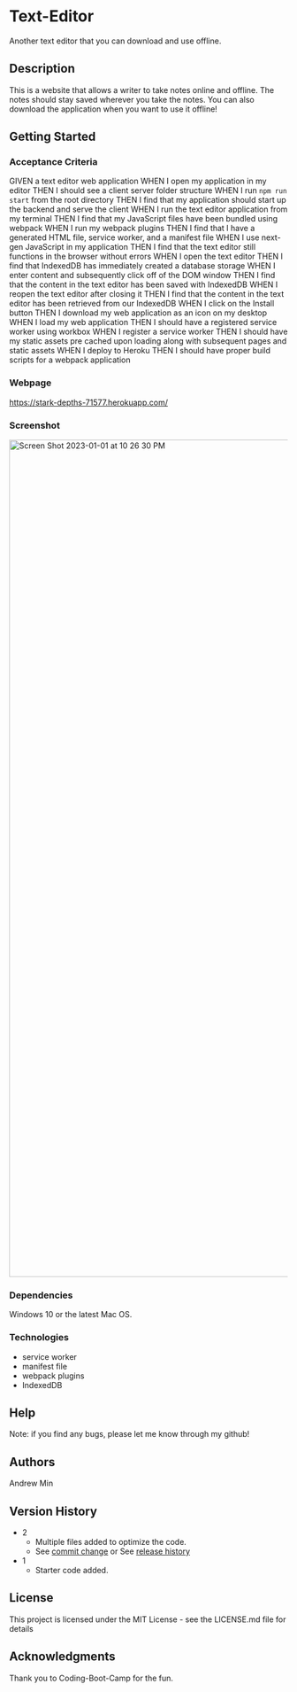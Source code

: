 # Text-Editor

Another text editor that you can download and use offline.

## Description

This is a website that allows a writer to take notes online and offline. The notes should stay saved wherever you take the notes. You can also download the application when you want to use it offline!

## Getting Started

### Acceptance Criteria

GIVEN a text editor web application
WHEN I open my application in my editor
THEN I should see a client server folder structure
WHEN I run `npm run start` from the root directory
THEN I find that my application should start up the backend and serve the client
WHEN I run the text editor application from my terminal
THEN I find that my JavaScript files have been bundled using webpack
WHEN I run my webpack plugins
THEN I find that I have a generated HTML file, service worker, and a manifest file
WHEN I use next-gen JavaScript in my application
THEN I find that the text editor still functions in the browser without errors
WHEN I open the text editor
THEN I find that IndexedDB has immediately created a database storage
WHEN I enter content and subsequently click off of the DOM window
THEN I find that the content in the text editor has been saved with IndexedDB
WHEN I reopen the text editor after closing it
THEN I find that the content in the text editor has been retrieved from our IndexedDB
WHEN I click on the Install button
THEN I download my web application as an icon on my desktop
WHEN I load my web application
THEN I should have a registered service worker using workbox
WHEN I register a service worker
THEN I should have my static assets pre cached upon loading along with subsequent pages and static assets
WHEN I deploy to Heroku
THEN I should have proper build scripts for a webpack application

### Webpage 

https://stark-depths-71577.herokuapp.com/

### Screenshot 

<img width="1512" alt="Screen Shot 2023-01-01 at 10 26 30 PM" src="https://user-images.githubusercontent.com/58195643/210200261-933b6866-7f5c-4850-b647-203e838d1567.png">

### Dependencies

Windows 10 or the latest Mac OS.

### Technologies

  - service worker
  - manifest file
  - webpack plugins
  - IndexedDB

## Help

Note: if you find any bugs, please let me know through my github!

## Authors

Andrew Min

## Version History

* 2
    * Multiple files added to optimize the code.
    * See [commit change]() or See [release history]()
* 1
    * Starter code added.

## License

This project is licensed under the MIT License - see the LICENSE.md file for details

## Acknowledgments

Thank you to Coding-Boot-Camp for the fun.
